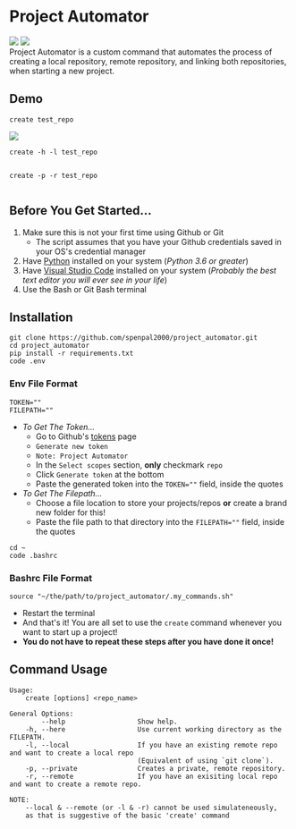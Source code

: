 # Project Automator
![](https://img.shields.io/github/license/spenpal2000/project_automator) ![](https://img.shields.io/github/stars/spenpal2000/project_automator)  
Project Automator is a custom command that automates the process of creating a local repository, remote repository, and linking both repositories, when starting a new project.

## Demo
```
create test_repo
```
![](https://media.giphy.com/media/VosyQmlyWpIfaV99qb/giphy.gif)

```
create -h -l test_repo
```
![]()

```
create -p -r test_repo
```
![]()

## Before You Get Started...
1. Make sure this is not your first time using Github or Git
    - The script assumes that you have your Github credentials saved in your OS's credential manager 
2. Have [Python](https://www.python.org/downloads/) installed on your system (*Python 3.6 or greater*)
3. Have [Visual Studio Code](https://code.visualstudio.com/download) installed on your system (*Probably the best text editor you will ever see in your life*)
4. Use the Bash or Git Bash terminal

## Installation
```
git clone https://github.com/spenpal2000/project_automator.git
cd project_automator
pip install -r requirements.txt
code .env
```
### Env File Format
```
TOKEN=""
FILEPATH=""
```
- *To Get The Token...*
    - Go to Github's [tokens](https://github.com/settings/tokens) page
    - `Generate new token`
    - `Note: Project Automator`
    - In the `Select scopes` section, **only** checkmark `repo`
    - Click `Generate token` at the bottom
    - Paste the generated token into the `TOKEN=""` field, inside the quotes
- *To Get The Filepath...*
    - Choose a file location to store your projects/repos **or** create a brand new folder for this!
    - Paste the file path to that directory into the `FILEPATH=""` field, inside the quotes
```
cd ~
code .bashrc
```

### Bashrc File Format
```
source "~/the/path/to/project_automator/.my_commands.sh"
```
- Restart the terminal
- And that's it! You are all set to use the `create` command whenever you want to start up a project!
- **You do not have to repeat these steps after you have done it once!**
    
## Command Usage
```
Usage:
    create [options] <repo_name> 

General Options:
        --help                  Show help.
    -h, --here                  Use current working directory as the FILEPATH.
    -l, --local                 If you have an existing remote repo and want to create a local repo 
                                (Equivalent of using `git clone`).
    -p, --private               Creates a private, remote repository.
    -r, --remote                If you have an exisiting local repo and want to create a remote repo.

NOTE:
    --local & --remote (or -l & -r) cannot be used simulateneously,
    as that is suggestive of the basic 'create' command
```
